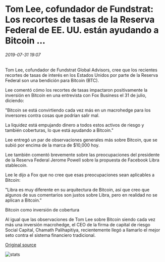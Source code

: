 # Tom Lee, cofundador de Fundstrat: Los recortes de tasas de la Reserva Federal de EE. UU. están ayudando a Bitcoin ...

###### 2019-07-31 19:07

Tom Lee, cofundador de Fundstrat Global Advisors, cree que los recientes recortes de tasas de interés en los Estados Unidos por parte de la Reserva Federal son una bendición para Bitcoin (BTC).

Lee comentó cómo los recortes de tasas impactaron positivamente la inversión en Bitcoin en una entrevista con Fox Business el 31 de julio, diciendo:

"Bitcoin se está convirtiendo cada vez más en un macrohedge para los inversores contra cosas que podrían salir mal.

La liquidez está empujando dinero a todos estos activos de riesgo y también coberturas, lo que está ayudando a Bitcoin."

Lee entregó un par de observaciones generales más sobre Bitcoin, que se subió por encima de la marca de $10,000 hoy.

Lee también comentó brevemente sobre las preocupaciones del presidente de la Reserva Federal Jerome Powell sobre la propuesta de Facebook Libra stablecoin.

Lee le dijo a Fox que no cree que esas preocupaciones sean aplicables a Bitcoin:

"Libra es muy diferente en su arquitectura de Bitcoin, así que creo que algunos de sus comentarios son justos sobre Libra, pero en realidad no se aplican a Bitcoin."

Bitcoin como inversión de cobertura

Al igual que las observaciones de Tom Lee sobre Bitcoin siendo cada vez más una inversión macrohedge, el CEO de la firma de capital de riesgo Social Capital, Chamath Palihapitiya, recientemente llegó a llamarlo el mejor seto contra el sistema financiero tradicional.

[Original source](https://cointelegraph.com/news/fundstrat-co-founder-tom-lee-us-fed-rate-cuts-are-helping-bitcoin)

![stats](https://c.statcounter.com/11760860/0/a89fa40b/1/ "stats")